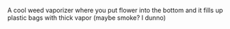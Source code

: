 A cool weed vaporizer where you put flower into the bottom and it fills up plastic bags with thick vapor (maybe smoke? I dunno)